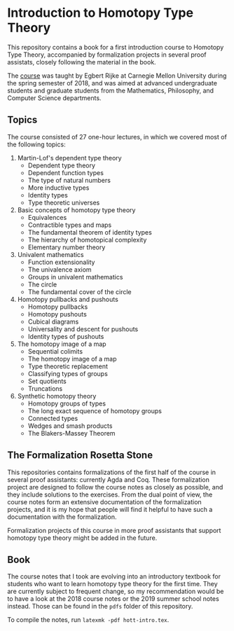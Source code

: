 # Introduction to Homotopy Type Theory
This repository contains a book for a first introduction course to Homotopy Type Theory, accompanied by formalization projects in several proof assistats, closely following the material in the book.

The [course][1] was taught by Egbert Rijke at Carnegie Mellon University during the spring semester of 2018, and was aimed at advanced undergraduate students and graduate students from the Mathematics, Philosophy, and Computer Science departments.

## Topics

The course consisted of 27 one-hour lectures, in which we covered most of the following topics:

1. Martin-Lof's dependent type theory
    * Dependent type theory
    * Dependent function types
    * The type of natural numbers
    * More inductive types
    * Identity types
    * Type theoretic universes
2. Basic concepts of homotopy type theory
    * Equivalences
    * Contractible types and maps
    * The fundamental theorem of identity types
    * The hierarchy of homotopical complexity
    * Elementary number theory
3. Univalent mathematics
    * Function extensionality
    * The univalence axiom
    * Groups in univalent mathematics
    * The circle
    * The fundamental cover of the circle
4. Homotopy pullbacks and pushouts
    * Homotopy pullbacks
    * Homotopy pushouts
    * Cubical diagrams
    * Universality and descent for pushouts
    * Identity types of pushouts
5. The homotopy image of a map
    * Sequential colimits
    * The homotopy image of a map
    * Type theoretic replacement
    * Classifying types of groups
    * Set quotients
    * Truncations
6. Synthetic homotopy theory
    * Homotopy groups of types
    * The long exact sequence of homotopy groups
    * Connected types
    * Wedges and smash products
    * The Blakers-Massey Theorem
    
## The Formalization Rosetta Stone
This repositories contains formalizations of the first half of the course in several proof assistants: currently Agda and Coq. These formalization project are designed to follow the course notes as closely as possible, and they include solutions to the exercises. From the dual point of view, the course notes form an extensive documentation of the formalization projects, and it is my hope that people will find it helpful to have such a documentation with the formalization.

Formalization projects of this course in more proof assistants that support homotopy type theory might be added in the future.

## Book
The course notes that I took are evolving into an introductory textbook for students who want to learn homotopy type theory for the first time. They are currently subject to frequent change, so my recommendation would be to have a look at the 2018 course notes or the 2019 summer school notes instead. Those can be found in the `pdfs` folder of this repository. 

To compile the notes, run `latexmk -pdf hott-intro.tex`.


[1]: http://www.andrew.cmu.edu/user/erijke/hott/
